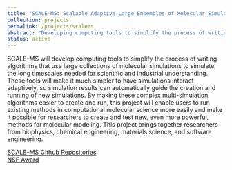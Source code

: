 ```yaml
---
title: "SCALE-MS: Scalable Adaptive Large Ensembles of Molecular Simulations"
collection: projects
permalink: /projects/scalems
abstract: "Developing computing tools to simplify the process of writing algorithms that use large collections of molecular simulations to simulate the long timescales needed for scientific and industrial understanding."
status: active
---
```


SCALE-MS will develop computing tools to simplify the process of writing algorithms that use large collections of molecular simulations to simulate the long timescales needed for scientific and industrial understanding. These tools will make it much simpler to have simulations interact adaptively, so simulation results can automatically guide the creation and running of new simulations. By making these complex multi-simulation algorithms easier to create and run, this project will enable users to run existing methods in computational molecular science more easily and make it possible for researchers to create and test new, even more powerful, methods for molecular modeling. This project brings together researchers from biophysics, chemical engineering, materials science, and software engineering.

<a href="https://github.com/radical-collaboration/SCALE-MS"><i class="fa fa-github"></i>SCALE-MS Github Repositories</a><br>
<a href="https://www.nsf.gov/awardsearch/showAward?AWD_ID=1835449"><i class="fa fa-nsf"></i>NSF Award</a><br>
